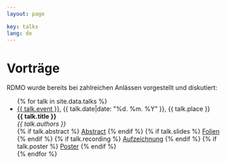 ```yaml
---
layout: page

key: talks
lang: de
---
```


Vorträge
=======

RDMO wurde bereits bei zahlreichen Anlässen vorgestellt und diskutiert:

<ul class="talks">
{% for talk in site.data.talks %}
    <li>
        <a href="{{ talk.url }}">{{ talk.event }}</a>, {{ talk.date|date: "%d. %m. %Y" }}, {{ talk.place }}
        <br />
        <strong>{{ talk.title }}</strong>
        <br />
        <i>{{ talk.authors }}</i>
        <br />
        {% if talk.abstract %}
        <a href="{{ talk.abstract }}">Abstract</a>
        {% endif %}
        {% if talk.slides %}
        <a href="{{ talk.slides }}">Folien</a>
        {% endif %}
        {% if talk.recording %}
        <a href="{{ talk.recording }}">Aufzeichnung</a>
        {% endif %}
        {% if talk.poster %}
        <a href="{{ talk.poster }}">Poster</a>
        {% endif %}
    </li>
{% endfor %}
</ul>
